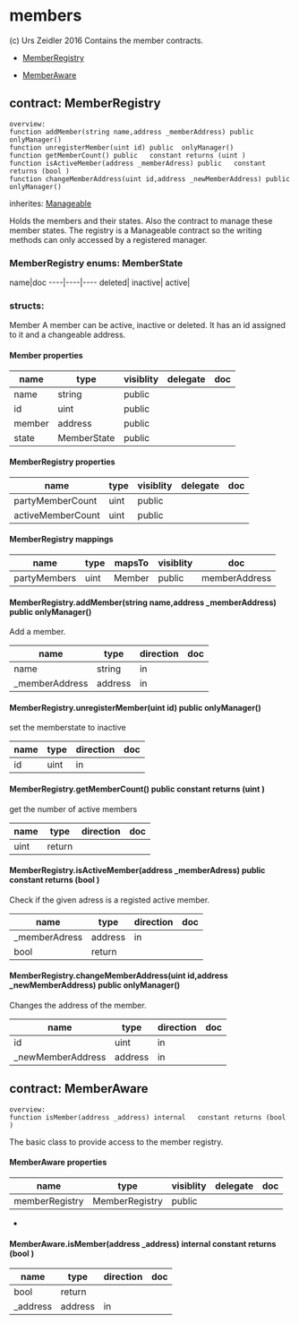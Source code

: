 # members

(c) Urs Zeidler 2016
Contains the member contracts.


* [MemberRegistry](#contract-memberregistry)

* [MemberAware](#contract-memberaware)


## contract: MemberRegistry

    overview:
	function addMember(string name,address _memberAddress) public  onlyManager() 
	function unregisterMember(uint id) public  onlyManager() 
	function getMemberCount() public   constant returns (uint )
	function isActiveMember(address _memberAdress) public   constant returns (bool )
	function changeMemberAddress(uint id,address _newMemberAddress) public  onlyManager() 

inherites: [Manageable](basics#contract-manageable)


Holds the members and their states.
Also the contract to manage these member states.
The registry is a Manageable contract so the writing methods can only accessed by a registered manager.


### MemberRegistry enums: MemberState


name|doc
----|----|----
deleted|
inactive|
active|

### structs:

Member
A member can be active, inactive or deleted.
It has an id assigned to it and a changeable address.



#### Member properties

name|type|visiblity|delegate|doc
----|----|----|----|----
name|string|public||
id|uint|public||
member|address|public||
state|MemberState|public||



#### MemberRegistry properties

name|type|visiblity|delegate|doc
----|----|----|----|----
partyMemberCount|uint|public||
activeMemberCount|uint|public||

#### MemberRegistry mappings

name|type|mapsTo|visiblity|doc
----|----|----|----|----
partyMembers|uint|Member|public|memberAddress|address|Member|public|-

#### MemberRegistry.addMember(string name,address _memberAddress) public  onlyManager() 

Add a member.


name|type|direction|doc
----|----|----|----
name|string|in|
_memberAddress|address|in|

#### MemberRegistry.unregisterMember(uint id) public  onlyManager() 

set the memberstate to inactive


name|type|direction|doc
----|----|----|----
id|uint|in|

#### MemberRegistry.getMemberCount() public   constant returns (uint )

get the number of active members


name|type|direction|doc
----|----|----|----
|uint|return|

#### MemberRegistry.isActiveMember(address _memberAdress) public   constant returns (bool )

Check if the given adress is a registed active member.


name|type|direction|doc
----|----|----|----
_memberAdress|address|in|
|bool|return|

#### MemberRegistry.changeMemberAddress(uint id,address _newMemberAddress) public  onlyManager() 

Changes the address of the member.


name|type|direction|doc
----|----|----|----
id|uint|in|
_newMemberAddress|address|in|


## contract: MemberAware

    overview:
	function isMember(address _address) internal   constant returns (bool )



The basic class to provide access to the member registry.




#### MemberAware properties

name|type|visiblity|delegate|doc
----|----|----|----|----
memberRegistry|MemberRegistry|public||
-

#### MemberAware.isMember(address _address) internal   constant returns (bool )


name|type|direction|doc
----|----|----|----
|bool|return|
_address|address|in|


